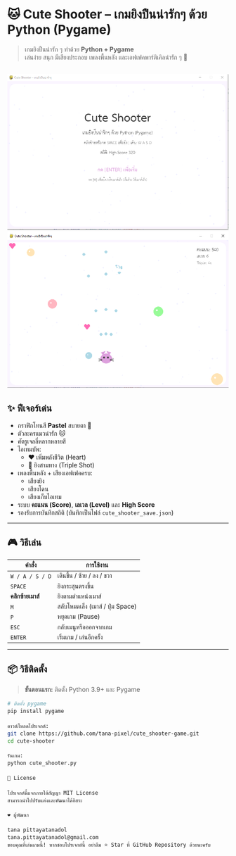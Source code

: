 # 🐱 Cute Shooter – เกมยิงปืนน่ารักๆ ด้วย Python (Pygame)

> เกมยิงปืนน่ารัก ๆ ทำด้วย **Python + Pygame**  
> เล่นง่าย สนุก มีเสียงประกอบ เพลงพื้นหลัง และเอฟเฟคพาร์ติเคิลน่ารัก ๆ 💖  

![screenshot](screenshot1.png)
![screenshot](screenshot2.png)
---

## ✨ ฟีเจอร์เด่น
- กราฟิกโทนสี **Pastel** สบายตา 🎨
- ตัวละครแมวน่ารัก 🐱
- ศัตรูเจลลี่หลากหลายสี
- ไอเทมบัพ:
  - ❤️ เพิ่มพลังชีวิต (Heart)
  - 🔫 ยิงสามทาง (Triple Shot)
- เพลงพื้นหลัง + เสียงเอฟเฟคครบ:
  - เสียงยิง
  - เสียงโดน
  - เสียงเก็บไอเทม
- ระบบ **คะแนน (Score)**, **เลเวล (Level)** และ **High Score**
- รองรับการบันทึกสถิติ (บันทึกเป็นไฟล์ `cute_shooter_save.json`)

---

## 🎮 วิธีเล่น
| คำสั่ง | การใช้งาน |
|---------|------------|
| `W / A / S / D` | เดินขึ้น / ซ้าย / ลง / ขวา |
| `SPACE` | ยิงกระสุนตรงขึ้น |
| **คลิกซ้ายเมาส์** | ยิงตามตำแหน่งเมาส์ |
| `M` | สลับโหมดเล็ง (เมาส์ / ปุ่ม Space) |
| `P` | หยุดเกม (Pause) |
| `ESC` | กลับเมนูหรือออกจากเกม |
| `ENTER` | เริ่มเกม / เล่นอีกครั้ง |

---

## 📦 วิธีติดตั้ง

> **ขั้นตอนแรก:** ติดตั้ง Python 3.9+ และ Pygame

```bash
# ติดตั้ง pygame
pip install pygame

ดาวน์โหลดโปรเจกต์:
git clone https://github.com/tana-pixel/cute_shooter-game.git
cd cute-shooter

รันเกม:
python cute_shooter.py

📝 License

โปรเจกต์นี้แจกภายใต้สัญญา MIT License
สามารถนำไปปรับแต่งและพัฒนาได้อิสระ

❤️ ผู้พัฒนา

tana pittayatanadol
tana.pittayatanadol@gmail.com
ขอบคุณที่เล่นเกมนี้! หากชอบโปรเจกต์นี้ อย่าลืม ⭐ Star ที่ GitHub Repository ด้วยนะครับ
